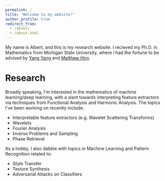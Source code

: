 ```yaml
---
permalink: /
title: "Welcome to my website!"
author_profile: true
redirect_from: 
  - /about/
  - /about.html
---
```

My name is Albert, and this is my research website. I recieved my Ph.D. in Mathematics from Michigan State University, where I had the fortune to be advised by [Yang Yang](https://sites.google.com/view/dr-yang-yang/home) and [Matthew Hirn](https://matthewhirn.com). 

Research
======
Broadly speaking, I'm interested in the mathematics of machine learning/deep learning, with a slant towards interpreting feature extractors via techniques from Functional Analysis and Harmonic Analysis. The topics I've been working on recently include:
* Interpretable feature extractors (e.g. Wavelet Scattering Transforms)
* Wavelets
* Fourier Analysis
* Inverse Problems and Sampling
* Phase Retrieval

As a hobby, I also dabble with topics in Machine Learning and Pattern Recognition related to:
* Style Transfer
* Texture Synthesis
* Adversarial Attacks on Classifiers

